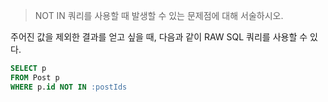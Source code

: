 >NOT IN 쿼리를 사용할 때 발생할 수 있는 문제점에 대해 서술하시오.

주어진 값을 제외한 결과를 얻고 싶을 때, 다음과 같이 RAW SQL 쿼리를 사용할 수 있다. 
```SQL
SELECT p 
FROM Post p 
WHERE p.id NOT IN :postIds
```
